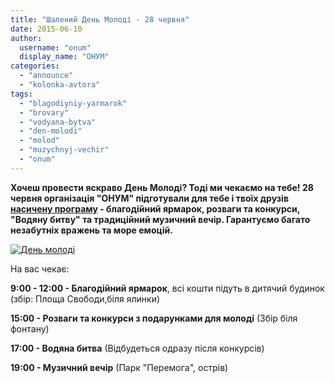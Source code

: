 ```yaml
---
title: "Шалений День Молоді - 28 червня"
date: 2015-06-10
author: 
  username: "onum"
  display_name: "ОНУМ"
categories: 
  - "announce"
  - "kolonka-avtora"
tags: 
  - "blagodiyniy-yarmarok"
  - "brovary"
  - "vodyana-bytva"
  - "den-molodi"
  - "molod"
  - "muzychnyj-vechir"
  - "onum"
---
```


**Хочеш провести яскраво День Молоді? Тоді ми чекаємо на тебе! 28 червня організація "ОНУМ" підготували для тебе і твоїх друзів [насичену програму](http://vk.com/denmolodi.onym) - благодійний ярмарок, розваги та конкурси, "Водяну битву" та традиційний музичний вечір. Гарантуємо багато незабутніх вражень та море емоцій.**

[![День молоді](https://mpz.brovary.org/wp-content/uploads/2015/06/Den-molodi.jpg)](https://mpz.brovary.org/wp-content/uploads/2015/06/Den-molodi.jpg)

На вас чекає:

**9:00 - 12:00 - Благодійний ярмарок**, всі кошти підуть в дитячий будинок (збір: Площа Свободи,біля ялинки)

**15:00 - Розваги та конкурси з подарунками для молоді** (Збір біля фонтану)

**17:00 - Водяна битва** (Відбудеться одразу після конкурсів)

**19:00 - Музичний вечір** (Парк "Перемога", острів)
